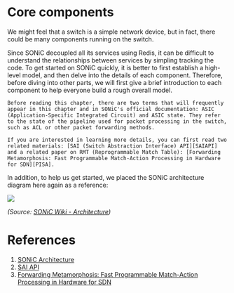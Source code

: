 # Core components

We might feel that a switch is a simple network device, but in fact, there could be many components running on the switch.

Since SONiC decoupled all its services using Redis, it can be difficult to understand the relationships between services by simpling tracking the code. To get started on SONiC quickly, it is better to first establish a high-level model, and then delve into the details of each component. Therefore, before diving into other parts, we will first give a brief introduction to each component to help everyone build a rough overall model.

```admonish info
Before reading this chapter, there are two terms that will frequently appear in this chapter and in SONiC's official documentation: ASIC (Application-Specific Integrated Circuit) and ASIC state. They refer to the state of the pipeline used for packet processing in the switch, such as ACL or other packet forwarding methods.

If you are interested in learning more details, you can first read two related materials: [SAI (Switch Abstraction Interface) API][SAIAPI] and a related paper on RMT (Reprogrammable Match Table): [Forwarding Metamorphosis: Fast Programmable Match-Action Processing in Hardware for SDN][PISA].
```

In addition, to help us get started, we placed the SONiC architecture diagram here again as a reference:

![](assets/chapter-2/sonic-arch.png)

_(Source: [SONiC Wiki - Architecture][SONiCArch])_

# References

1. [SONiC Architecture][SONiCArch]
2. [SAI API][SAIAPI]
3. [Forwarding Metamorphosis: Fast Programmable Match-Action Processing in Hardware for SDN][PISA]

[SONiCArch]: https://github.com/sonic-net/SONiC/wiki/Architecture
[PISA]: http://yuba.stanford.edu/~grg/docs/sdn-chip-sigcomm-2013.pdf
[SAIAPI]: https://github.com/opencomputeproject/SAI/wiki/SAI-APIs